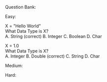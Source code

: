Question Bank:

Easy:

X = "Hello World"  
What Data Type is X?  
A. String (correct) B. Integer C. Boolean D. Char 

X = 1.0  
What Data Type is X?  
A. Integer B. Double (correct) C. String D. Char

Medium:

  
Hard:

